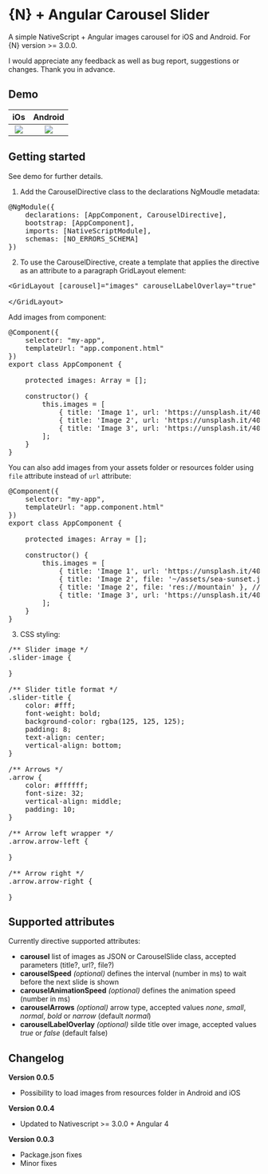 # {N} + Angular Carousel Slider
A simple NativeScript + Angular images carousel for iOS and Android. For {N} version >= 3.0.0.

I would appreciate any feedback as well as bug report, suggestions or changes. Thank you in advance.

## Demo

iOs                        |  Android
:-------------------------:|:-------------------------:
![](https://github.com/alcoceba/ngCarouselDirective/blob/master/demo/ios.gif?raw=true)|![](https://github.com/alcoceba/ngCarouselDirective/blob/master/demo/android.gif?raw=true)

## Getting started


See demo for further details.

1. Add the CarouselDirective class to the declarations NgMoudle metadata:
<pre>
@NgModule({
    declarations: [AppComponent, CarouselDirective],
    bootstrap: [AppComponent],
    imports: [NativeScriptModule],
    schemas: [NO_ERRORS_SCHEMA]
})
</pre>

2. To use the CarouselDirective, create a template that applies the directive as an attribute to a paragraph GridLayout element:
<pre>
&lt;GridLayout [carousel]="images" carouselLabelOverlay="true" carouselSpeed="2000"&gt;
    
&lt;/GridLayout&gt;
</pre>

Add images from component:
<pre>
@Component({
    selector: "my-app",
    templateUrl: "app.component.html"
})
export class AppComponent {

    protected images: Array<any> = [];

    constructor() {
        this.images = [
            { title: 'Image 1', url: 'https://unsplash.it/400/300/?image=867' },
            { title: 'Image 2', url: 'https://unsplash.it/400/300/?image=870' },
            { title: 'Image 3', url: 'https://unsplash.it/400/300/?image=876' },
        ];
    }
}
</pre>

You can also add images from your assets folder or resources folder using `file` attribute instead of `url` attribute:
<pre>
@Component({
    selector: "my-app",
    templateUrl: "app.component.html"
})
export class AppComponent {

    protected images: Array<any> = [];

    constructor() {
        this.images = [
            { title: 'Image 1', url: 'https://unsplash.it/400/300/?image=867' },
            { title: 'Image 2', file: '~/assets/sea-sunset.jpg' },
            { title: 'Image 2', file: 'res://mountain' }, // Resource without extension
            { title: 'Image 3', url: 'https://unsplash.it/400/300/?image=876' },
        ];
    }
}
</pre>


3. CSS styling:

<pre>
/** Slider image */
.slider-image {

}

/** Slider title format */
.slider-title {
    color: #fff;
    font-weight: bold;
    background-color: rgba(125, 125, 125);
    padding: 8;
    text-align: center;
    vertical-align: bottom;
}

/** Arrows */
.arrow {
    color: #ffffff;
    font-size: 32;
    vertical-align: middle;
    padding: 10;
}

/** Arrow left wrapper */
.arrow.arrow-left {

}

/** Arrow right */
.arrow.arrow-right {

}
</pre>

## Supported attributes

Currently directive supported attributes:

* **carousel** list of images as JSON or CarouselSlide class, accepted parameters (title?, url?, file?)
* **carouselSpeed** _(optional)_ defines the interval (number in ms) to wait before the next slide is shown 
* **carouselAnimationSpeed** _(optional)_ defines the animation speed (number in ms)
* **carouselArrows** _(optional)_ arrow type, accepted values _none_, _small_, _normal_, _bold_ or _narrow_ (default _normal_)
* **carouselLabelOverlay** _(optional)_ silde title over image, accepted values _true_ or _false_ (default false)

## Changelog

**Version 0.0.5**

* Possibility to load images from resources folder in Android and iOS

**Version 0.0.4**

* Updated to Nativescript >= 3.0.0 + Angular 4

**Version 0.0.3**

* Package.json fixes
* Minor fixes
